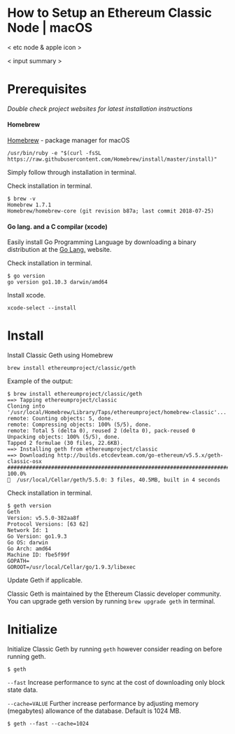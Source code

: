 # How to Setup an Ethereum Classic Node | macOS

< etc node & apple icon >

< input summary >

# Prerequisites

*Double check project websites for latest installation instructions*

#### Homebrew

[Homebrew](https://brew.sh/) - package manager for macOS

```
/usr/bin/ruby -e "$(curl -fsSL https://raw.githubusercontent.com/Homebrew/install/master/install)"
```
Simply follow through installation in terminal.

Check installation in terminal.

```
$ brew -v
Homebrew 1.7.1
Homebrew/homebrew-core (git revision b87a; last commit 2018-07-25)
```

#### Go lang. and a C compilar (xcode)

Easily install Go Programming Language by downloading a binary distribution at the [Go Lang.](https://golang.org/) website.

Check installation in terminal.

```
$ go version
go version go1.10.3 darwin/amd64
```

Install xcode.

```
xcode-select --install
```

# Install

Install Classic Geth using Homebrew
```
brew install ethereumproject/classic/geth
```
Example of the output:
```
$ brew install ethereumproject/classic/geth
==> Tapping ethereumproject/classic
Cloning into '/usr/local/Homebrew/Library/Taps/ethereumproject/homebrew-classic'...
remote: Counting objects: 5, done.
remote: Compressing objects: 100% (5/5), done.
remote: Total 5 (delta 0), reused 2 (delta 0), pack-reused 0
Unpacking objects: 100% (5/5), done.
Tapped 2 formulae (30 files, 22.6KB).
==> Installing geth from ethereumproject/classic
==> Downloading http://builds.etcdevteam.com/go-ethereum/v5.5.x/geth-classic-osx
######################################################################## 100.0%
🍺  /usr/local/Cellar/geth/5.5.0: 3 files, 40.5MB, built in 4 seconds
```

Check installation in terminal.

```
$ geth version
Geth
Version: v5.5.0-382aa8f
Protocol Versions: [63 62]
Network Id: 1
Go Version: go1.9.3
Go OS: darwin
Go Arch: amd64
Machine ID: fbe5f99f
GOPATH=
GOROOT=/usr/local/Cellar/go/1.9.3/libexec
```

Update Geth if applicable.

Classic Geth is maintained by the Ethereum Classic developer community. You can upgrade geth version by running `brew upgrade geth` in terminal.

# Initialize

Initialize Classic Geth by running `geth` however consider reading on before running geth.

```
$ geth
```

`--fast` Increase performance to sync at the cost of downloading only block state data.

`--cache=VALUE` Further increase performance by adjusting memory (megabytes) allowance of the database. Default is 1024 MB.

```
$ geth --fast --cache=1024
```
